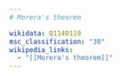 ```yaml
---
# Morera's theorem

wikidata: Q1140119
msc_classification: "30"
wikipedia_links:
  - "[[Morera's theorem]]"
---
```


